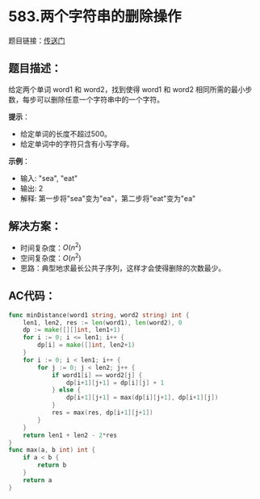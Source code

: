 # 583.两个字符串的删除操作
题目链接：[传送门](https://leetcode-cn.com/problems/delete-operation-for-two-strings/)

## 题目描述：
给定两个单词 word1 和 word2，找到使得 word1 和 word2 相同所需的最小步数，每步可以删除任意一个字符串中的一个字符。

**提示**：
- 给定单词的长度不超过500。
- 给定单词中的字符只含有小写字母。

**示例**：
- 输入: "sea", "eat"
- 输出: 2
- 解释: 第一步将"sea"变为"ea"，第二步将"eat"变为"ea"

## 解决方案：
- 时间复杂度：$O(n^2)$
- 空间复杂度：$O(n^2)$
- 思路：典型地求最长公共子序列，这样才会使得删除的次数最少。

## AC代码：
```go
func minDistance(word1 string, word2 string) int {
	len1, len2, res := len(word1), len(word2), 0
	dp := make([][]int, len1+1)
	for i := 0; i <= len1; i++ {
		dp[i] = make([]int, len2+1)
	}
	for i := 0; i < len1; i++ {
		for j := 0; j < len2; j++ {
			if word1[i] == word2[j] {
				dp[i+1][j+1] = dp[i][j] + 1
			} else {
				dp[i+1][j+1] = max(dp[i][j+1], dp[i+1][j])
			}
			res = max(res, dp[i+1][j+1])
		}
	}
	return len1 + len2 - 2*res
}
func max(a, b int) int {
	if a < b {
		return b
	}
	return a
}
```